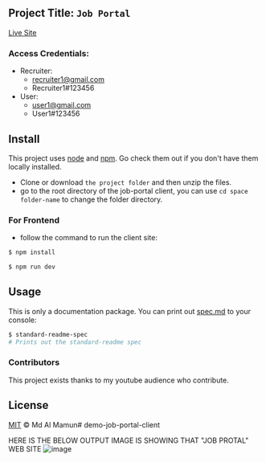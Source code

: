 ## Project Title: `Job Portal`

[Live Site](https://hunter-iota.vercel.app/)

### Access Credentials:

-   Recruiter:
    -   recruiter1@gmail.com
    -   Recruiter1#123456
-   User:
    -   user1@gmail.com
    -   User1#123456
## Install

This project uses [node](http://nodejs.org) and [npm](https://npmjs.com). Go check them out if you don't have them locally installed.

- Clone or download `the project folder` and then unzip the files.
- go to the root directory of the job-portal client, you can use `cd space folder-name` to change the folder directory.

### For Frontend 
- follow the command to run the client site: 

```sh
$ npm install
```
```sh
$ npm run dev
```

## Usage

This is only a documentation package. You can print out [spec.md](spec.md) to your console:

```sh
$ standard-readme-spec
# Prints out the standard-readme spec
```

### Contributors

This project exists thanks to my youtube audience who contribute. 


## License

[MIT](LICENSE) © Md Al Mamun# demo-job-portal-client


HERE IS THE BELOW OUTPUT IMAGE IS SHOWING THAT "JOB PROTAL" WEB SITE
![image](https://github.com/user-attachments/assets/29d6fb67-8b68-4f34-b642-9163033855ae)
